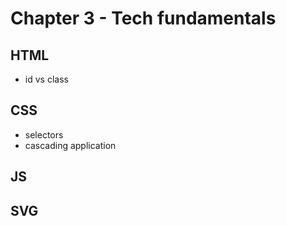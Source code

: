 # Chapter 3 - Tech fundamentals

## HTML
* id vs class

## CSS
* selectors
* cascading application

## JS

## SVG
